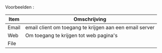 Voorbeelden :


| Item  | Omschrijving                                            |
| ----- | ------------------------------------------------------- |
| Email | email client om toegang te krijgen aan een email server |
| Web   | Om toegang te krijgen tot web pagina's                  |
| File  |                                                         |
